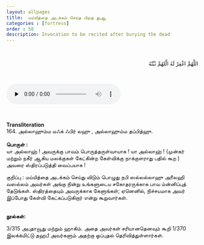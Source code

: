 ```yaml
---
layout: allpages
title:  மய்யித்தை அடக்கம் செய்த பிறகு துஆ
categories : [fortress]
order : 58
description: Invocation to be recited after burying the dead
---
```


&nbsp;
<div class="arabictext" dir="RTL">

اللَّهُمَّ اغْفِرْ لَهُ الَّلهُمَّ ثَبِّتْهُ

</div>

&nbsp;


<audio controls  preload="none">
  <source src="{{ site.baseurl }}/audio/fortress/164.mp3" type="audio/mpeg">
Your browser does not support the audio element.
</audio>

&nbsp;

<div class="duaextra" tabindex="0"> <div onclick = "void(0)"><strong>Transliteration</strong></div> <div class="extra">
164. அல்லாஹும்ம மஃக் ஃபிர் லஹு , அல்லாஹும்ம தப்பித்ஹு.

</div> </div> &nbsp; 
<div class="duaextra" tabindex="0"> <div onclick = "void(0)"><strong> பொருள் : </strong></div> <div class="extra">
யா அல்லாஹ் !  அவருக்கு பாவம் பொருத்தருள்வாயாக !  யா அல்லாஹ் ! (முன்கர் மற்றும் நகீர் ஆகிய மலக்குகள் கேட்கின்ற கேள்விக்கு நாக்குளராது பதில் கூற ) அவரை ஸ்திரப்படுத்தி வைப்பயாக !

குறிப்பு  : மய்யித்தை அடக்கம் செய்து விடும் பொழுது நபி ஸல்லல்லாஹு அலைஹி வஸல்லம் அவர்கள் அங்கு  நின்று உங்களுடைய சகோதரருக்காக பாவ ம்ன்னிப்புத்  தேடுங்கள். ஸ்திரத்தையும் அவருக்காக கேளுங்கள்; ஏனெனில், நிச்சயமாக அவர் இப்போது கேள்வி கேட்கப்படுகிறார் என்று கூறுவார்கள்.
</div> </div> &nbsp;
<div class="duaextra" tabindex="0"> <div onclick = "void(0)"><strong>நூல்கள்:</strong></div> <div class="extra">

3/315 அபுதாவூது மற்றும் ஹாகிம். அதை அவர்கள் சரியானதெனவும் கூறி 1/370
இலக்க்மிட்டு தஹபீ அவர்களும் அதற்கு ஒப்புதல் தெரிவித்துள்ளார்கள்.
</div> </div>
